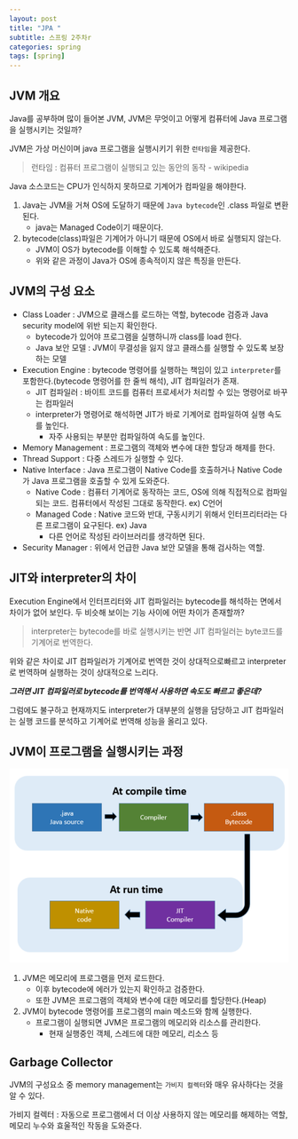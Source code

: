```yaml
---
layout: post
title: "JPA "
subtitle: 스프링 2주차r
categories: spring
tags: [spring]
---
```


## JVM 개요
Java를 공부하며 많이 들어본 JVM, JVM은 무엇이고 어떻게 컴퓨터에 Java 프로그램을 실행시키는 것일까?

JVM은 가상 머신이며 java 프로그램을 실행시키기 위한 `런타임`을 제공한다.
> 런타임 : 컴퓨터 프로그램이 실행되고 있는 동안의 동작 - wikipedia

Java 소스코드는 CPU가 인식하지 못하므로 기계어가 컴파일을 해야한다.

1. Java는 JVM을 거쳐 OS에 도달하기 때문에 `Java bytecode`인 .class 파일로 변환된다.
    - java는 Managed Code이기 때문이다.
3. bytecode(class)파일은 기계어가 아니기 때문에 OS에서 바로 실행되지 않는다.
   - JVM이 OS가 bytecode를 이해할 수 있도록 해석해준다.
   - 위와 같은 과정이 Java가 OS에 종속적이지 않은 특징을 만든다.

## JVM의 구성 요소
- Class Loader : JVM으로 클래스를 로드하는 역할, bytecode 검증과 Java security model에 위반 되는지 확인한다.
  - bytecode가 있어야 프로그램을 실행하니까 class를 load 한다.
  - Java 보안 모델 : JVM이 무결성을 잃지 않고 클래스를 실행할 수 있도록 보장하는 모델
- Execution Engine : bytecode 명령어를 실행하는 책임이 있고 `interpreter`를 포함한다.(bytecode 명령어를 한 줄씩 해석), JIT 컴파일러가 존재.
  - JIT 컴파일러 : 바이트 코드를 컴퓨터 프로세서가 처리할 수 있는 명령어로 바꾸는 컴파일러
  - interpreter가 명령어로 해석하면 JIT가 바로 기계어로 컴파일하여 실행 속도를 높인다.
    - 자주 사용되는 부분만 컴파일하여 속도를 높인다.
- Memory Management : 프로그램의 객체와 변수에 대한 할당과 해제를 한다. 
- Thread Support : 다중 스레드가 실행할 수 있다.
- Native Interface : Java 프로그램이 Native Code를 호출하거나 Native Code가 Java 프로그램을 호출할 수 있게 도와준다.
  - Native Code : 컴퓨터 기계어로 동작하는 코드, OS에 의해 직접적으로 컴파일 되는 코드. 컴퓨터에서 작성된 그대로 동작한다. ex) C언어
  - Managed Code : Native 코드와 반대, 구동시키기 위해서 인터프리터라는 다른 프로그램이 요구된다. ex) Java
    - 다른 언어로 작성된 라이브러리를 생각하면 된다.
- Security Manager : 위에서 언급한 Java 보안 모델을 통해 검사하는 역할.
## JIT와 interpreter의 차이
Execution Engine에서 인터프리터와 JIT 컴파일러는 bytecode를 해석하는 면에서 차이가 없어 보인다. 두 비슷해 보이는 기능 사이에 어떤 차이가 존재할까?

> interpreter는 bytecode를 바로 실행시키는 반면 JIT 컴파일러는 byte코드를 기계어로 번역한다.

위와 같은 차이로 JIT 컴파일러가 기계어로 번역한 것이 상대적으로빠르고 interpreter로 번역하며 실행하는 것이 상대적으로 느리다.

***그러면 JIT 컴파일러로 bytecode를 번역해서 사용하면 속도도 빠르고 좋은데?***

그럼에도 불구하고 현재까지도 interpreter가 대부분의 실행을 담당하고 JIT 컴파일러는 실행 코드를 분석하고 기계어로 번역해 성능을 올리고 있다.

## JVM이 프로그램을 실행시키는 과정
![test](../assets/img/230119/compile.png)

1. JVM은 메모리에 프로그램을 먼저 로드한다.
   - 이후 bytecode에 에러가 있는지 확인하고 검증한다.
   - 또한 JVM은 프로그램의 객체와 변수에 대한 메모리를 할당한다.(Heap)
2. JVM이 bytecode 명령어를 프로그램의 main 메소드와 함께 실행한다.
   - 프로그램이 실행되면 JVM은 프로그램의 메모리와 리소스를 관리한다.
     - 현재 실행중인 객체, 스레드에 대한 메모리, 리소스 등

## Garbage Collector
JVM의 구성요소 중 memory management는 `가비지 컬렉터`와 매우 유사하다는 것을 알 수 있다.

가비지 컬렉터 : 자동으로 프로그램에서 더 이상 사용하지 않는 메모리를 해제하는 역할, 메모리 누수와 효울적인 작동을 도와준다.